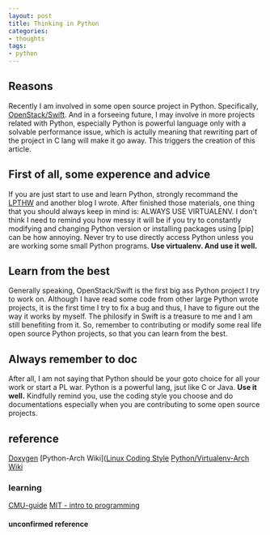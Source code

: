 ```yaml
---
layout: post
title: Thinking in Python
categories:
- thoughts
tags:
- python
---
```


## Reasons

Recently I am involved in some open source project in Python. Specifically, [OpenStack/Swift](). And in a forseeing future, I may involve in more projects related with Python, especially Python is powerful language only with a solvable performance issue, which is actully meaning that rewriting part of the project in C lang will make it go away. This triggers the creation of this article.


## First of all, some experence and advice

If you are just start to use and learn Python, strongly recommand the [LPTHW]() and another blog I wrote. After finished those materials, one thing that you should always keep in mind is: ALWAYS USE VIRTUALENV. I don't think I need to remind you how messy it will be if you try to constantly modifying and changing Python version or installing packages using [pip] can be how annoying. Never try to use directly access Python unless you are working some small Python programs. **Use virtualenv. And use it well.**

## Learn from the best

Generally speaking, OpenStack/Swift is the first big ass Python project I
try to work on. Although I have read some code from other large Python wrote projects, it is the first time I try to fix a bug and thus, I have to figure out the way it works by myself. The philosify in Swift is a treasure to me and I am still benefiting from it. So, remember to contributing or modify some real life open source Python projects, so that you can learn from the best.

## Always remember to doc

After all, I am not saying that Python should be your goto choice for all your work or start a PL war. Python is a powerful lang, jsut like C or Java. **Use it well.** Kindfully remind you, use the coding style you choose and do documentations especially when you are contributing to some open source projects.



## reference
[Doxygen](https://www.stack.nl/~dimitri/doxygen/manual/index.html)
[Python-Arch Wiki]([Linux Coding Style](https://wiki.archlinux.org/index.php/python)
[Python/Virtualenv-Arch Wiki](https://wiki.archlinux.org/index.php/Python/Virtualenv)

### learning
[CMU-guide](https://www.cs.cmu.edu/~112/schedule.html)
[MIT - intro to programming](http://ocw.mit.edu/courses/electrical-engineering-and-computer-science/6-00-introduction-to-computer-science-and-programming-fall-2008/assignments/)


#### unconfirmed reference
[](http://python.jobbole.com/85060/)

[](http://python.jobbole.com/85056/)

[](http://python.jobbole.com/85005/)

[](http://python.jobbole.com/84986/)

[]()
